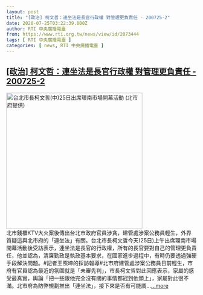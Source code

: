 ```yaml
---
layout: post
title: "[政治] 柯文哲：連坐法是長官行政權 對管理更負責任 - 200725-2"
date: 2020-07-25T03:22:39.000Z
author: RTI 中央廣播電臺
from: https://www.rti.org.tw/news/view/id/2073444
tags: [ RTI 中央廣播電臺 ]
categories: [ news, RTI 中央廣播電臺 ]
---
```

<!--1595647359000-->
[[政治] 柯文哲：連坐法是長官行政權 對管理更負責任 - 200725-2](https://www.rti.org.tw/news/view/id/2073444)
------

<div>
<img src="https://static.rti.org.tw/assets/thumbnails/2020/07/25/4cab2af37be24dac0e7c612dc43f17b5.jpg" width="360" alt="台北市長柯文哲(中)25日出席環南市場開幕活動 (北市府提供)" title="台北市長柯文哲(中)25日出席環南市場開幕活動 (北市府提供)"><br>北市錢櫃KTV大火案後傳出台北市政府官員涉貪，建管處涉案公務員輕生，外界質疑這與北市府的「連坐法」有關。台北市長柯文哲今天(25日)上午出席環南市場開幕活動後受訪表示，連坐法是長官的行政權，所有的長官要對自己的管理更負責任，他並認為，清廉勤政是執政基本要求，在國家進步過程中，有時仍要透過強硬手段解決問題。#記者王照坤的採訪報導#北市府建管處涉案公務員日前輕生，市府有官員認為最近的氛圍就是「未審先判」，市長柯文哲對此回應表示，家屬的感受最真實，輿論「把一些跟他完全沒有關的事情都冠到他頭上」，家屬對此很不滿。北市府為防弊規劃推出「連坐法」，接下來是否有可能調...<a target="_blank" href="https://www.rti.org.tw/news/view/id/2073444">...more</a>
</div>
